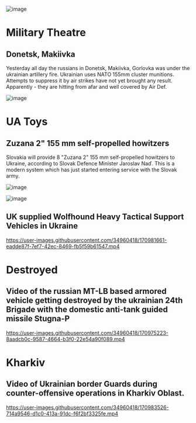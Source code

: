 ![image](https://user-images.githubusercontent.com/34960418/170981927-3670fcd4-730d-4365-9517-55a2aeddc904.png)


# Military Theatre

## Donetsk, Makiivka

Yesterday all day the russians in Donetsk, Makiivka, Gorlovka was under the ukrainian artillery fire. Ukrainian uses NATO 155mm cluster munitions. Attempts to suppress it by air strikes have not yet brought any result. Apparently - they are hitting from afar and well covered by Air Def.

![image](https://user-images.githubusercontent.com/34960418/170982283-e7ea6353-a10c-4118-8313-b36c166e222f.png)


# UA Toys

## Zuzana 2" 155 mm self-propelled howitzers

Slovakia will provide 8 "Zuzana 2" 155 mm self-propelled howitzers to Ukraine, according to Slovak Defence Minister Jaroslav Naď. This is a modern system which has just started entering service with the Slovak army.

![image](https://user-images.githubusercontent.com/34960418/170974180-805a1b42-d323-4bf4-9182-95023971cfca.png)

![image](https://user-images.githubusercontent.com/34960418/170974106-2a86a634-4324-4ed2-892f-f308b9711280.png)


## UK supplied Wolfhound Heavy Tactical Support Vehicles in Ukraine

https://user-images.githubusercontent.com/34960418/170981661-eadde87f-7ef7-42ec-8469-fb5f59b61547.mp4


# Destroyed

## Video of the russian MT-LB based armored vehicle getting destroyed by the ukrainian 24th Brigade with the domestic anti-tank guided missile Stugna-P

https://user-images.githubusercontent.com/34960418/170975223-8aadcb0c-9587-4664-b3f0-22e54a90f089.mp4


# Kharkiv

## Video of Ukrainian border Guards during counter-offensive operations in Kharkiv Oblast.

https://user-images.githubusercontent.com/34960418/170983526-714a9546-d1c0-413a-91dc-f6f2bf3325fe.mp4










